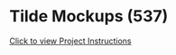 # Tilde Mockups (537)

[Click to view Project Instructions](http://syllabus.africacode.net/projects/tilde-mockups/)
